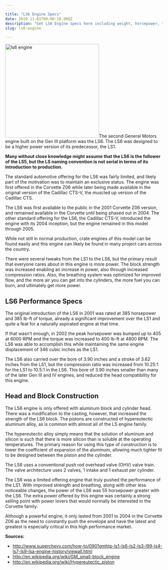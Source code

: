 ```yaml
---

title: "LS6 Engine Specs"
date: 2019-11-01T00:00:10.000Z
description: "Get LS6 Engine specs here including weight, horsepower, torque, bore and stroke stats. See what we discovered about this Corvette Z06 engine with 385+ HP."
slug: ls6-engine

---
```


<img class="alignright size-medium wp-image-743" src="http://www.hcdmag.com/wp-content/uploads/ls6_engine-300x300.jpg" alt="ls6 engine" width="300" height="300">The second General Motors engine built on the Gen III platform was the LS6. The LS6 was designed to be a higher power version of its predecessor, the LS1.

<strong>Many without close knowledge might assume that the LS6 is the follower of the LS5, but the LS naming convention is not serial in terms of its introduction to production. </strong>

The standard automotive offering for the LS6 was fairly limited, and likely part of the motivation was to maintain an exclusive status. The engine was first offered in the Corvette Z06 while later being made available in the original version of the Cadillac CTS-V, the muscled up version of the Cadillac CTS.

The LS6 was first available to the public in the 2001 Corvette Z06 version, and remained available in the Corvette until being phased out in 2004. The other standard offering for the LS6, the Cadillac CTS-V, introduced the engine with its 2004 inception, but the engine remained in this model through 2005.

While not still in normal production, crate engines of this model can be found easily and this engine can likely be found in many project cars across the country.

There were several tweaks from the LS1 to the LS6, but the primary result that everyone cares about in this engine is more power. The block strength was increased enabling an increase in power, also through increased compression ratios. Also, the breathing system was optimized for improved flow, and the more air you can get into the cylinders, the more fuel you can burn, and ultimately get more power.
<h2>LS6 Performance Specs</h2>
The original introduction of the LS6 in 2001 was rated at 385 horsepower and 385 lb-ft of torque, already a significant improvement over the LS1 and quite a feat for a naturally aspirated engine at that time.

If that wasn’t enough, in 2002 the peak horsepower was bumped up to 405 at 6000 RPM and the torque was increased to 400 lb-ft at 4800 RPM. The LS6 was able to accomplish this while maintaining the same engine displacement of 346 cubic inches as the LS1.

The LS6 also carried over the bore of 3.90 inches and a stroke of 3.62 inches from the LS1, but the compression ratio was increased from 10.25:1 for the LS1 to 10.5:1 in the LS6. This bore of 3.90 inches smaller than many of the later Gen III and IV engines, and reduced the head compatibility for this engine.
<h2>Head and Block Construction</h2>
The LS6 engine is only offered with aluminum block and cylinder head. There was a modification to the casting, however, that increased the strength of the LS6 block. The pistons are constructed of hypereutectic aluminum alloy, as is common with almost all of the LS engine family.

The hypereutectic alloy simply means that the solution of aluminum and silicon is such that there is more silicon than is soluble at the operating temperatures. The primary reason for using this type of construction is to lower the coefficient of expansion of the aluminum, allowing much tighter fit to be designed between the piston and the cylinder.

The LS6 uses a conventional push rod overhead valve (OHV) valve train. The valve architecture uses 2 valves, 1 intake and 1 exhaust per cylinder.

The LS6 was a limited offering engine that truly pushed the performance of the LS1. With improved strength and breathing, along with other less noticeable changes, the power of the LS6 was 55 horsepower greater with the LS6. The extra power offered by this engine was certainly a strong selling point with power lovers that would normally be interested in the Corvette family.

Although a powerful engine, it only lasted from 2001 to 2004 in the Corvette Z06 as the need to constantly push the envelope and have the latest and greatest is especially critical in this high performance market.

<strong>Sources:</strong>
<ul>
 	<li><a href="http://www.superchevy.com/how-to/0901gmhtp-ls1-ls6-ls2-ls3-l99-ls4-ls7-ls9-lsa-engine-history/viewall.html" target="_blank" rel="noopener noreferrer">http://www.superchevy.com/how-to/0901gmhtp-ls1-ls6-ls2-ls3-l99-ls4-ls7-ls9-lsa-engine-history/viewall.html</a></li>
 	<li><a href="http://en.wikipedia.org/wiki/GM_small-block_engine" target="_blank" rel="noopener noreferrer">http://en.wikipedia.org/wiki/GM_small-block_engine</a></li>
 	<li><a href="http://en.wikipedia.org/wiki/Hypereutectic_piston" target="_blank" rel="noopener noreferrer">http://en.wikipedia.org/wiki/Hypereutectic_piston</a></li>
</ul>